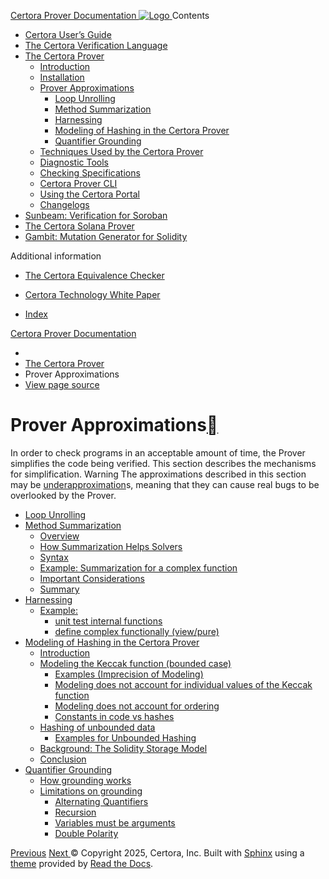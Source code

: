 [ Certora Prover Documentation ![Logo](https://docs.certora.com/en/latest/_static/Certora_Logo_Black.svg) ](https://docs.certora.com/en/latest/index.html)
Contents
  * [Certora User’s Guide](https://docs.certora.com/en/latest/docs/user-guide/index.html)
  * [The Certora Verification Language](https://docs.certora.com/en/latest/docs/cvl/index.html)
  * [The Certora Prover](https://docs.certora.com/en/latest/docs/prover/index.html)
    * [Introduction](https://docs.certora.com/en/latest/docs/prover/intro.html)
    * [Installation](https://docs.certora.com/en/latest/docs/user-guide/install.html)
    * [Prover Approximations](https://docs.certora.com/en/latest/docs/prover/approx/index.html)
      * [Loop Unrolling](https://docs.certora.com/en/latest/docs/prover/approx/loops.html)
      * [Method Summarization](https://docs.certora.com/en/latest/docs/prover/approx/summarization.html)
      * [Harnessing](https://docs.certora.com/en/latest/docs/prover/approx/harnessing.html)
      * [Modeling of Hashing in the Certora Prover](https://docs.certora.com/en/latest/docs/prover/approx/hashing.html)
      * [Quantifier Grounding](https://docs.certora.com/en/latest/docs/prover/approx/grounding.html)
    * [Techniques Used by the Certora Prover](https://docs.certora.com/en/latest/docs/prover/techniques/index.html)
    * [Diagnostic Tools](https://docs.certora.com/en/latest/docs/prover/diagnosis/index.html)
    * [Checking Specifications](https://docs.certora.com/en/latest/docs/prover/checking/index.html)
    * [Certora Prover CLI](https://docs.certora.com/en/latest/docs/prover/cli/index.html)
    * [Using the Certora Portal](https://docs.certora.com/en/latest/docs/prover/portal/using.html)
    * [Changelogs](https://docs.certora.com/en/latest/docs/prover/changelog/index.html)
  * [Sunbeam: Verification for Soroban](https://docs.certora.com/en/latest/docs/sunbeam/index.html)
  * [The Certora Solana Prover](https://docs.certora.com/en/latest/docs/solana/index.html)
  * [Gambit: Mutation Generator for Solidity](https://docs.certora.com/en/latest/docs/gambit/index.html)


Additional information
  * [The Certora Equivalence Checker](https://docs.certora.com/en/latest/docs/equiv-check/index.html)
  * [Certora Technology White Paper](https://docs.certora.com/en/latest/docs/whitepaper/index.html)


  * [Index](https://docs.certora.com/en/latest/genindex.html)


[Certora Prover Documentation](https://docs.certora.com/en/latest/index.html)
  * [](https://docs.certora.com/en/latest/index.html)
  * [The Certora Prover](https://docs.certora.com/en/latest/docs/prover/index.html)
  * Prover Approximations
  * [ View page source](https://docs.certora.com/en/latest/_sources/docs/prover/approx/index.md.txt)


# Prover Approximations[](https://docs.certora.com/en/latest/docs/prover/approx/index.html#prover-approximations "Link to this heading")
In order to check programs in an acceptable amount of time, the Prover simplifies the code being verified. This section describes the mechanisms for simplification.
Warning
The approximations described in this section may be [underapproximation](https://docs.certora.com/en/latest/docs/user-guide/glossary.html#term-underapproximation)s, meaning that they can cause real bugs to be overlooked by the Prover.
  * [Loop Unrolling](https://docs.certora.com/en/latest/docs/prover/approx/loops.html)
  * [Method Summarization](https://docs.certora.com/en/latest/docs/prover/approx/summarization.html)
    * [Overview](https://docs.certora.com/en/latest/docs/prover/approx/summarization.html#overview)
    * [How Summarization Helps Solvers](https://docs.certora.com/en/latest/docs/prover/approx/summarization.html#how-summarization-helps-solvers)
    * [Syntax](https://docs.certora.com/en/latest/docs/prover/approx/summarization.html#syntax)
    * [Example: Summarization for a complex function](https://docs.certora.com/en/latest/docs/prover/approx/summarization.html#example-summarization-for-a-complex-function)
    * [Important Considerations](https://docs.certora.com/en/latest/docs/prover/approx/summarization.html#important-considerations)
    * [Summary](https://docs.certora.com/en/latest/docs/prover/approx/summarization.html#summary)
  * [Harnessing](https://docs.certora.com/en/latest/docs/prover/approx/harnessing.html)
    * [Example:](https://docs.certora.com/en/latest/docs/prover/approx/harnessing.html#example)
      * [unit test internal functions](https://docs.certora.com/en/latest/docs/prover/approx/harnessing.html#unit-test-internal-functions)
      * [define complex functionally (view/pure)](https://docs.certora.com/en/latest/docs/prover/approx/harnessing.html#define-complex-functionally-view-pure)
  * [Modeling of Hashing in the Certora Prover](https://docs.certora.com/en/latest/docs/prover/approx/hashing.html)
    * [Introduction](https://docs.certora.com/en/latest/docs/prover/approx/hashing.html#introduction)
    * [Modeling the Keccak function (bounded case)](https://docs.certora.com/en/latest/docs/prover/approx/hashing.html#modeling-the-keccak-function-bounded-case)
      * [Examples (Imprecision of Modeling)](https://docs.certora.com/en/latest/docs/prover/approx/hashing.html#examples-imprecision-of-modeling)
      * [Modeling does not account for individual values of the Keccak function](https://docs.certora.com/en/latest/docs/prover/approx/hashing.html#modeling-does-not-account-for-individual-values-of-the-keccak-function)
      * [Modeling does not account for ordering](https://docs.certora.com/en/latest/docs/prover/approx/hashing.html#modeling-does-not-account-for-ordering)
      * [Constants in code vs hashes](https://docs.certora.com/en/latest/docs/prover/approx/hashing.html#constants-in-code-vs-hashes)
    * [Hashing of unbounded data](https://docs.certora.com/en/latest/docs/prover/approx/hashing.html#hashing-of-unbounded-data)
      * [Examples for Unbounded Hashing](https://docs.certora.com/en/latest/docs/prover/approx/hashing.html#examples-for-unbounded-hashing)
    * [Background: The Solidity Storage Model](https://docs.certora.com/en/latest/docs/prover/approx/hashing.html#background-the-solidity-storage-model)
    * [Conclusion](https://docs.certora.com/en/latest/docs/prover/approx/hashing.html#conclusion)
  * [Quantifier Grounding](https://docs.certora.com/en/latest/docs/prover/approx/grounding.html)
    * [How grounding works](https://docs.certora.com/en/latest/docs/prover/approx/grounding.html#how-grounding-works)
    * [Limitations on grounding](https://docs.certora.com/en/latest/docs/prover/approx/grounding.html#limitations-on-grounding)
      * [Alternating Quantifiers](https://docs.certora.com/en/latest/docs/prover/approx/grounding.html#alternating-quantifiers)
      * [Recursion](https://docs.certora.com/en/latest/docs/prover/approx/grounding.html#recursion)
      * [Variables must be arguments](https://docs.certora.com/en/latest/docs/prover/approx/grounding.html#variables-must-be-arguments)
      * [Double Polarity](https://docs.certora.com/en/latest/docs/prover/approx/grounding.html#double-polarity)


[ Previous](https://docs.certora.com/en/latest/docs/prover/intro.html "Introduction") [Next ](https://docs.certora.com/en/latest/docs/prover/approx/loops.html "Loop Unrolling")
© Copyright 2025, Certora, Inc.
Built with [Sphinx](https://www.sphinx-doc.org/) using a [theme](https://github.com/readthedocs/sphinx_rtd_theme) provided by [Read the Docs](https://readthedocs.org). 
